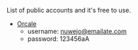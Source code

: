 List of public accounts and it's free to use.

* [Orcale](https://www.oracle.com/)
    - username: nuwejo@emailate.com
    - password: 123456aA